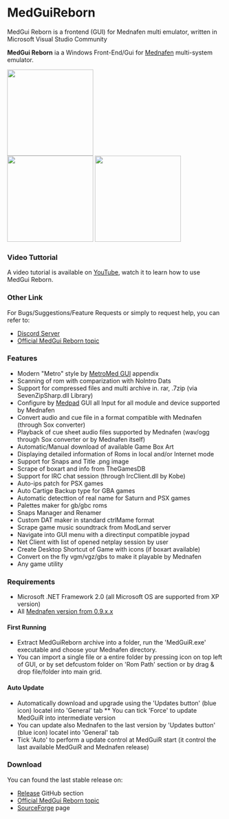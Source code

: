 # MedGuiReborn
MedGui Reborn is a frontend (GUI) for Mednafen multi emulator, written in Microsoft Visual Studio Community

**MedGui Reborn** ia a Windows Front-End/Gui for [Mednafen](http://mednafen.fobby.net/) multi-system emulator.

<a href="https://a.fsdn.com/con/app/proj/medguireborn/screenshots/MedGui%20Reborn%20main.jpg/1"><img src="https://a.fsdn.com/con/app/proj/medguireborn/screenshots/MedGui%20Reborn%20main.jpg/1" width="200" /></a><br>
<a href="https://a.fsdn.com/con/app/proj/medguireborn/screenshots/pic2.png/1"><img src="https://a.fsdn.com/con/app/proj/medguireborn/screenshots/pic2.png/1" width="200" /></a>
<a href="https://a.fsdn.com/con/app/proj/medguireborn/screenshots/2.png/1"><img src="https://a.fsdn.com/con/app/proj/medguireborn/screenshots/2.png/1" width="200" /></a>

### Video Tuttorial

A video tutorial is available on [YouTube](https://www.youtube.com/playlist?list=PL6SV3kdlUgnECXxQzrIbCrbzo01sA1K60), watch it to learn how to use MedGui Reborn.

### Other Link
For Bugs/Suggestions/Feature Requests or simply to request help, you can refer to: 
* [Discord Server](https://discord.gg/hDpSjMb)
* [Official MedGui Reborn topic](https://forum.fobby.net/index.php?t=msg&th=924&start=0&)

### Features
* Modern "Metro" style by [MetroMed GUI](https://github.com/Speedvicio/MetroMed) appendix
* Scanning of rom with comparization with NoIntro Dats
* Support for compressed files and multi archive in. rar, .7zip (via SevenZipSharp.dll Library)
* Configure by [Medpad](https://github.com/Speedvicio/MedPad) GUI all Input for all module and device supported by Mednafen
* Convert audio and cue file in a format compatible with Mednafen (through Sox converter)
* Playback of cue sheet audio files supported by Mednafen (wav/ogg through Sox converter or by Mednafen itself)
* Automatic/Manual download of available Game Box Art
* Displaying detailed information of Roms in local and/or Internet mode
* Support for Snaps and Title .png image
* Scrape of boxart and info from TheGamesDB
* Support for IRC chat session (through IrcClient.dll by Kobe)
* Auto-ips patch for PSX games
* Auto Cartige Backup type for GBA games
* Automatic detecttion of real name for Saturn and PSX games
* Palettes maker for gb/gbc roms
* Snaps Manager and Renamer
* Custom DAT maker in standard ctrlMame format
* Scrape game music soundtrack from ModLand server
* Navigate into GUI menu with a directinput compatible joypad
* Net Client with list of opened netplay session by user 
* Create Desktop Shortcut of Game with icons (if boxart available)
* Convert on the fly vgm/vgz/gbs to make it playable by Mednafen
* Any game utility

### Requirements
* Microsoft .NET Framework 2.0 (all Microsoft OS are supported from XP version)
* All [Mednafen version from 0.9.x.x](https://mednafen.github.io/releases/)

#### First Running
* Extract MedGuiReborn archive into a folder, run the 'MedGuiR.exe' executable and choose your Mednafen directory.
* You can import a single file or a entire folder by pressing icon on top left of GUI, or by set defcustom folder on 'Rom Path' section or by drag & drop file/folder into main grid.

#### Auto Update
* Automatically download and upgrade using the 'Updates button' (blue icon) locatel into 'General' tab
** You can tick 'Force' to update MedGuiR into intermediate version
* You can update also Mednafen to the last version by 'Updates button' (blue icon) locatel into 'General' tab
* Tick 'Auto' to perform a update control at MedGuiR start (it control the last available MedGuiR and Mednafen release)

### Download
You can found the last stable release on:
* [Release](https://github.com/Speedvicio/MedGuiReborn/releases) GitHub section
* [Official MedGui Reborn topic](https://forum.fobby.net/index.php?t=msg&th=924&start=0&)
* [SourceForge](https://sourceforge.net/projects/medguireborn/files/Exe/) page
